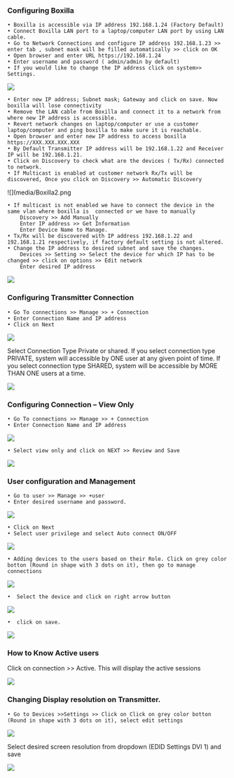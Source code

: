 ### Configuring Boxilla

	• Boxilla is accessible via IP address 192.168.1.24 (Factory Default)
	• Connect Boxilla LAN port to a laptop/computer LAN port by using LAN cable.
	• Go to Network Connections and configure IP address 192.168.1.23 >> enter tab , subnet mask will be filled automatically >> click on OK
	• Open browser and enter URL https://192.168.1.24
	• Enter username and password ( admin/admin by default)
	• If you would like to change the IP address click on system>> Settings. 

![](media/Boxilla1.png)


	• Enter new IP address; Subnet mask; Gateway and click on save. Now boxilla will lose connectivity 
	• Remove the LAN cable from Boxilla and connect it to a network from where new IP address is accessible.
	• Revert network changes on laptop/computer or use a customer laptop/computer and ping boxilla to make sure it is reachable.
	• Open browser and enter new IP address to access boxilla https://XXX.XXX.XXX.XXX
	• By Default Transmitter IP address will be 192.168.1.22 and Receiver IP will be 192.168.1.21.
	• Click on Discovery to check what are the devices ( Tx/Rx) connected to network.
	• If Multicast is enabled at customer network Rx/Tx will be discovered, Once you click on Discovery >> Automatic Discovery

![](media/Boxilla2.png
     

	• If multicast is not enabled we have to connect the device in the same vlan where boxilla is  connected or we have to manually 
		Discovery >> Add Manually
		Enter IP address >> Get Information
		Enter Device Name to Manage.
	• Tx/Rx will be discovered with IP address 192.168.1.22 and 192.168.1.21 respectively, if factory default setting is not altered.
	• Change the IP address to desired subnet and save the changes.
		Devices >> Setting >> Select the device for which IP has to be changed >> click on options >> Edit network
		Enter desired IP address

![](media/Boxilla3.png)



### Configuring Transmitter Connection 

	• Go To connections >> Manage >> + Connection
	• Enter Connection Name and IP address
	• Click on Next

![](media/Boxilla4.png)

 Select Connection Type Private or shared. If you select connection type PRIVATE, system will accessible by ONE user at any given point of time. If you select connection type SHARED, system will be accessible by MORE THAN ONE users at a time.

![](media/Boxilla5.png)


### Configuring Connection – View Only 
	• Go To connections >> Manage >> + Connection
	• Enter Connection Name and IP address
	
	
![](media/Boxilla6.png)

	• Select view only and click on NEXT >> Review and Save

![](media/Boxilla7.png)


	
### User configuration and Management
	• Go to user >> Manage >> +user
	• Enter desired username and password.

![](media/Boxilla8.png)


	• Click on Next
	• Select user privilege and select Auto connect ON/OFF

![](media/Boxilla9.png)


	• Adding devices to the users based on their Role. Click on grey color botton (Round in shape with 3 dots on it), then go to manage connections

![](media/Boxilla10.png)


	•  Select the device and click on right arrow button
![](media/Boxilla11.png)

	•  click on save.

![](media/Boxilla12.png)


### How to Know Active users
Click on connection >> Active. This will display the active sessions

![](media/Boxilla13.png)


### Changing Display resolution on Transmitter.
	• Go to Devices >>Settings >> Click on Click on grey color botton (Round in shape with 3 dots on it), select edit settings

![](media/Boxilla14.png)


Select desired screen resolution from dropdown (EDID Settings DVI 1) and save

![](media/Boxilla15.png)



